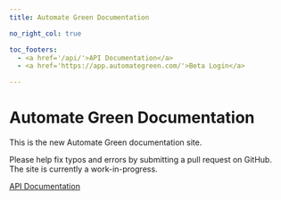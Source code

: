 ```yaml
---
title: Automate Green Documentation

no_right_col: true

toc_footers:
  - <a href='/api/'>API Documentation</a>
  - <a href='https://app.automategreen.com/'>Beta Login</a>

---
```


# Automate Green Documentation


This is the new Automate Green documentation site. 

<aside class="notice">
Please help fix typos and errors by submitting a pull request on GitHub. 
</aside>

<aside class="warning">
The site is currently a work-in-progress.
</aside>


[API Documentation](/api/)